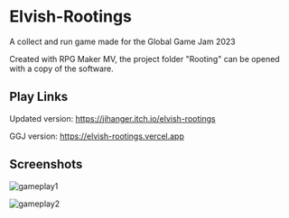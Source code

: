 # Elvish-Rootings
A collect and run game made for the Global Game Jam 2023

Created with RPG Maker MV, the project folder "Rooting" can be opened with a copy of the software.

## Play Links
Updated version: https://jihanger.itch.io/elvish-rootings

GGJ version: https://elvish-rootings.vercel.app

## Screenshots
![gameplay1](https://user-images.githubusercontent.com/63417518/217795477-287aab8a-e028-4845-8f6b-1d502208c854.png)

![gameplay2](https://user-images.githubusercontent.com/63417518/217795485-d3686a6f-a598-4ee0-9810-9ebf7a0c3065.png)
